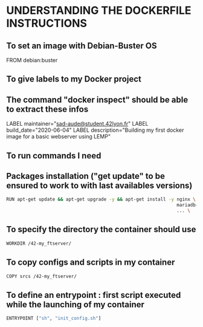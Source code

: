 # UNDERSTANDING THE DOCKERFILE INSTRUCTIONS

## To set an image with Debian-Buster OS
FROM debian:buster

## To give labels to my Docker project
## The command "docker inspect" should be able to extract these infos
LABEL maintainer="sad-aude@student.42lyon.fr"
LABEL build_date="2020-06-04"
LABEL description="Building my first docker image for a basic webserver using LEMP"

## To run commands I need
## Packages installation ("get update" to be ensured to work to with last availables versions)
```bash
RUN apt-get update && apt-get upgrade -y && apt-get install -y nginx \
                                                               mariadb-server \
                                                               ... \
```
                                            
## To specify the directory the container should use
```bash
WORKDIR /42-my_ftserver/
```

## To copy configs and scripts in my container
```bash
COPY srcs /42-my_ftserver/
```

## To define an entrypoint : first script executed while the launching of my container
```bash
ENTRYPOINT ["sh", "init_config.sh"]
```